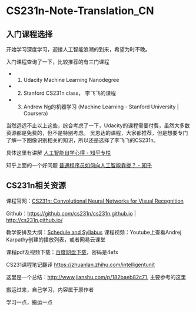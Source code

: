 # CS231n-Note-Translation_CN

## 入门课程选择

开始学习深度学习，迎接人工智能浪潮的到来，希望为时不晚。

入门课程查询了一下，比较推荐的有三门课程
- 1. Udacity Machine Learning Nanodegree
- 2. Stanford CS231n class， 李飞飞的课程
- 3. Andrew Ng的机器学习 (Machine Learning - Stanford University | Coursera)

当然远远不止以上这些，综合考虑了一下，Udacity的课程需要付费，虽然大多数资源都是免费的，但不是特别考虑。
吴恩达的课程，大家都推荐，但是想要专门了解一下图像识别相关的知识，所以还是选择了李飞飞的CS231n。

具体这里有讲解 [人工智能自学心得 - 知乎专栏](https://zhuanlan.zhihu.com/p/25016075)

知乎上面的一个好问题 [普通程序员如何向人工智能靠拢？ - 知乎](https://www.zhihu.com/question/51039416) 

## CS231n相关资源

课程官网：[CS231n: Convolutional Neural Networks for Visual Recognition](http://cs231n.stanford.edu/)

Github：https://github.com/cs231n/cs231n.github.io | http://cs231n.github.io/

教学安排及大纲：[Schedule and Syllabus](http://vision.stanford.edu/teaching/cs231n/syllabus.html)
课程视频：Youtube上查看Andrej Karpathy创建的播放列表，或者网易云课堂

课程pdf及视频下载：[百度网盘下载](https://pan.baidu.com/s/1eRHH4L8)，密码是4efx


CS231课程笔记翻译 https://zhuanlan.zhihu.com/intelligentunit

这里是一个总结：http://www.jianshu.com/p/182baeb82c71, 主要参考的这里

搬运过来，自己学习，内容属于原作者

学习一点，搬运一点


